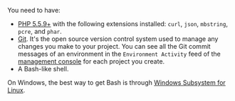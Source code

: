 You need to have:

* [PHP 5.5.9+](https://www.php.net/manual/en/install.php) with the following extensions installed: `curl`, `json`, `mbstring`, `pcre`, and `phar`.
* [Git](https://docs.github.com/en/get-started/quickstart/set-up-git). It's the open source version control system used to manage any changes you make to your project. You can see all the Git commit messages of an environment in the `Environment Activity` feed of the [management console](/administration/web/_index.md) for each project you create.
* A Bash-like shell.

On Windows, the best way to get Bash is through [Windows Subsystem for Linux](https://msdn.microsoft.com/en-gb/commandline/wsl/about).

